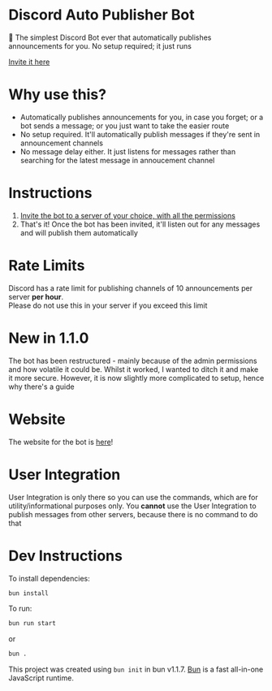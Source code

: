# Discord Auto Publisher Bot
📢 The simplest Discord Bot ever that automatically publishes announcements for you. No setup required; it just runs

[Invite it here](https://discord.com/oauth2/authorize?client_id=1241739031252045935&permissions=8&scope=bot+applications.commands)

# Why use this?
* Automatically publishes announcements for you, in case you forget; or a bot sends a message; or you just want to take the easier route
* No setup required. It'll automatically publish messages if they're sent in announcement channels
* No message delay either. It just listens for messages rather than searching for the latest message in annoucement channel

# Instructions
1) [Invite the bot to a server of your choice, with all the permissions](https://discord.com/oauth2/authorize?client_id=1241739031252045935&permissions=8&scope=bot+applications.commands)
2) That's it! Once the bot has been invited, it'll listen out for any messages and will publish them automatically

# Rate Limits
Discord has a rate limit for publishing channels of 10 announcements per server **per hour**.  
Please do not use this in your server if you exceed this limit

# New in 1.1.0
The bot has been restructured - mainly because of the admin permissions and how volatile it could be. Whilst it worked, I wanted to ditch it and make it more secure. However, it is now slightly more complicated to setup, hence why there's a guide

# Website
The website for the bot is [here](https://autopublish.galvindev.me.uk)!

<!-- # Support
[Support Discord Server](https://discord.gg/<REDACTED_FOR_NOW>) -->

# User Integration
User Integration is only there so you can use the commands, which are for utility/informational purposes only. You **cannot** use the User Integration to publish messages from other servers, because there is no command to do that

# Dev Instructions
To install dependencies:

```bash
bun install
```

To run:

```bash
bun run start
```

or

```bash
bun .
```

This project was created using `bun init` in bun v1.1.7. [Bun](https://bun.sh) is a fast all-in-one JavaScript runtime.
